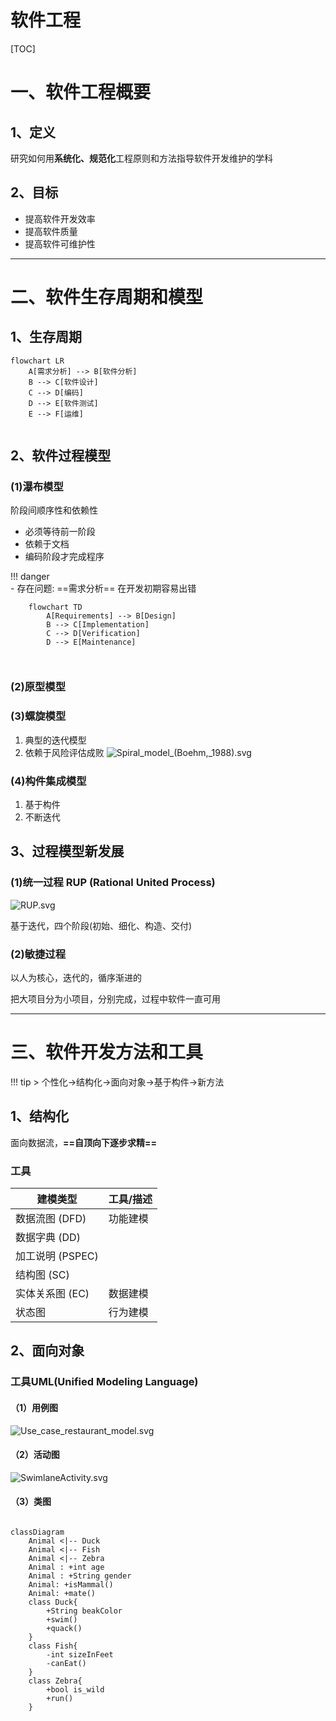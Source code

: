 <h1>
    软件工程
</h1>




[TOC]
## 

# 一、软件工程概要
## 1、定义
研究如何用**系统化、规范化**工程原则和方法指导软件开发维护的学科
## 2、目标
- 提高软件开发效率
- 提高软件质量
- 提高软件可维护性
---

# 二、软件生存周期和模型
## 1、生存周期
```mermaid
flowchart LR
    A[需求分析] --> B[软件分析]
    B --> C[软件设计]
    C --> D[编码]
    D --> E[软件测试]
    E --> F[运维]
    

```




## 2、软件过程模型
### (1)瀑布模型

阶段间顺序性和依赖性

- 必须等待前一阶段
- 依赖于文档
- 编码阶段才完成程序

!!! danger	
	- 存在问题:
	  ==需求分析== 在开发初期容易出错

```mermaid
	flowchart TD
	    A[Requirements] --> B[Design]
	    B --> C[Implementation]
	    C --> D[Verification]
	    D --> E[Maintenance]
	    
	
```


### (2)原型模型

### (3)螺旋模型
1. 典型的迭代模型
2. 依赖于风险评估成败
![Spiral_model_(Boehm,_1988).svg](../assets/images/Spiral_model_(Boehm,_1988).svg)



### (4)构件集成模型
1. 基于构件
2. 不断迭代

## 3、过程模型新发展
### (1)统一过程 RUP (Rational United Process) 

![RUP.svg](../assets/images/RUP.svg)

基于迭代，四个阶段(初始、细化、构造、交付)

### (2)敏捷过程
以人为核心，迭代的，循序渐进的

把大项目分为小项目，分别完成，过程中软件一直可用

---
# 三、软件开发方法和工具
!!! tip
	> 个性化→结构化→面向对象→基于构件→新方法

## 1、结构化
面向数据流，**==自顶向下逐步求精==**
### 工具
| **建模类型**     | **工具/描述** |
|--------------|-----------|
| 数据流图 (DFD)   | 功能建模      |
| 数据字典 (DD)    |           |
| 加工说明 (PSPEC) |           |
| 结构图 (SC)     |           |
| 实体关系图 (EC)   | 数据建模      |
| 状态图          | 行为建模      |

## 2、面向对象
### 工具UML(Unified Modeling Language)
#### （1）用例图

![Use_case_restaurant_model.svg](../assets/images/Use_case_restaurant_model.svg)





#### （2）活动图

![SwimlaneActivity.svg](../assets/images/SwimlaneActivity.svg)



#### （3）类图

```mermaid

classDiagram
    Animal <|-- Duck
    Animal <|-- Fish
    Animal <|-- Zebra
    Animal : +int age
    Animal : +String gender
    Animal: +isMammal()
    Animal: +mate()
    class Duck{
        +String beakColor
        +swim()
        +quack()
    }
    class Fish{
        -int sizeInFeet
        -canEat()
    }
    class Zebra{
        +bool is_wild
        +run()
    }

```


